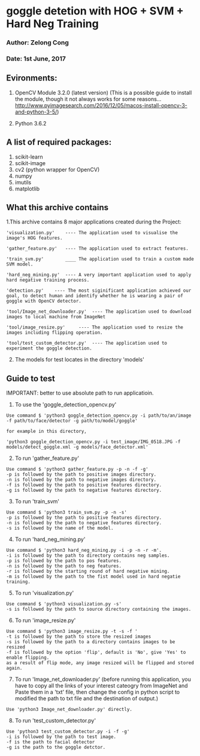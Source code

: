 
# goggle detetion with HOG + SVM + Hard Neg Training

### Author: Zelong Cong
### Date:   1st June, 2017

## Evironments:

1. OpenCV Module 3.2.0 (latest version)
   (This is a possible guide to install the module, though it not always works for some reasons...
     http://www.pyimagesearch.com/2016/12/05/macos-install-opencv-3-and-python-3-5/)

2. Python 3.6.2

## A list of required packages:

1. scikit-learn
2. scikit-image
3. cv2 (python wrapper for OpenCV)
4. numpy
5. imutils
6. matplotlib

## What this archive contains

1.This archive contains 8 major applications created during the Project:

	'visualization.py'    ---- The application used to visualise the image's HOG features.

	'gather_feature.py'   ---- The application used to extract features.

	'train_svm.py'        ____ The application used to train a custom made SVM model.

	'hard_neg_mining.py'  ---- A very important application used to apply hard negative training process.

	'detection.py'    ---- The most siginificant application achieved our goal, to detect human and identify whether he is wearing a pair of goggle with OpenCV detector.

	'tool/Image_net_downloader.py'  ---- The application used to download images to local machine from ImageNet

	'tool/image_resize.py'     ---- The application used to resize the images including flipping operation.

	'tool/test_custom_detector.py'  ---- The application used to experiment the goggle detection.

2. The models for test locates in the directory 'models'

## Guide to test

IMPORTANT: better to use absolute path to run applicatioin.

1. To use the 'goggle_detection_opencv.py' 
```
Use command $ 'python3 goggle_detection_opencv.py -i path/to/an/image -f path/to/face/detector -g path/to/model/goggle'

for example in this directory, 

'python3 goggle_detection_opencv.py -i test_image/IMG_0518.JPG -f models/detect_goggle.xml -g models/face_detector.xml'
```
2. To run 'gather_feature.py'
```
Use command $ 'python3 gather_feature.py -p -n -f -g'
-p is followed by the path to positive images directory.
-n is followed by the path to negative images directory.
-f is followed by the path to positive features directory.
-g is followed by the path to negative features directory.
```
3. To run 'train_svm'
```
Use command $ 'python3 train_svm.py -p -n -s'
-p is followed by the path to positive features directory.
-n is followed by the path to negative features directory.
-s is followed by the name of the model.
```
4. To run 'hard_neg_mining.py'
```
Use command $ 'python3 hard_neg_mining.py -i -p -n -r -m'.
-i is followed by the path to directory contains neg samples.
-p is followed by the path to pos features.
-n is followed by the path to neg features.
-r is followed by the starting round of hard negative mining.
-m is followed by the path to the fist model used in hard negatie training.
```
5. To run 'visualization.py'
```
Use command $ 'python3 visualization.py -s'
-s is followed by the path to source directory containing the images.
```
6. To run 'image_resize.py'
```
Use command $ 'python3 image_resize.py -t -s -f '
-t is followed by the path to store the resized images
-s is followed by the path to a directory contains images to be resized
-f is followed by the option 'flip', default is 'No', give 'Yes' to enable flipping.
as a result of flip mode, any image resized will be flipped and stored again.
```
7. To run 'Image_net_downloader.py'
(before running this application, you have to copy all the links of your interest cateogry from ImageNet and Paste them in a 'txt' file, then change the config in python script to modified the path to txt file and the destination of output.)
```
Use 'python3 Image_net_downloader.py' directly.

```
8. To run 'test_custom_detector.py'
```
Use 'python3 test_custom_detector.py -i -f -g'
-i is followed by the path to test image.
-f is the path to facial detector
-g is the path to the goggle detctor.
```
